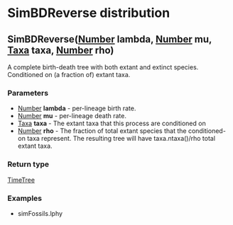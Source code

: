 SimBDReverse distribution
=========================
SimBDReverse([Number](../types/Number.md) **lambda**, [Number](../types/Number.md) **mu**, [Taxa](../types/Taxa.md) **taxa**, [Number](../types/Number.md) **rho**)
-------------------------------------------------------------------------------------------------------------------------------------------------------------------

A complete birth-death tree with both extant and extinct species.<br>Conditioned on (a fraction of) extant taxa.

### Parameters

- [Number](../types/Number.md) **lambda** - per-lineage birth rate.
- [Number](../types/Number.md) **mu** - per-lineage death rate.
- [Taxa](../types/Taxa.md) **taxa** - The extant taxa that this process are conditioned on
- [Number](../types/Number.md) **rho** - The fraction of total extant species that the conditioned-on taxa represent. The resulting tree will have taxa.ntaxa()/rho total extant taxa.

### Return type

[TimeTree](../types/TimeTree.md)


### Examples

- simFossils.lphy



